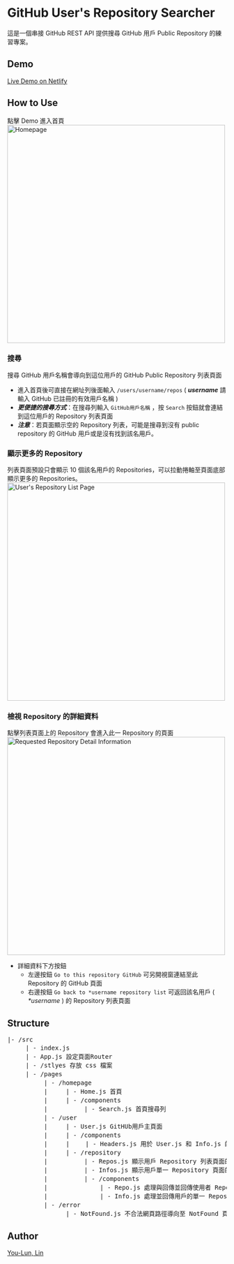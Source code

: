 # GitHub User's Repository Searcher

這是一個串接 GitHub REST API 提供搜尋 GitHub 用戶 Public Repository 的練習專案。

## Demo

<a href="https://github-restapi-react.netlify.app/" onclick="return ! window.open(this.href);">Live Demo on Netlify</a>

## How to Use

點擊 Demo 進入首頁
<br/>
<img src="https://i.imgur.com/5bsz4Ln.png" alt="Homepage" style="width: 500px;"/>

### 搜尋

搜尋 GitHub 用戶名稱會導向到這位用戶的 GitHub Public Repository 列表頁面

- 進入首頁後可直接在網址列後面輸入 `/users/username/repos` ( **_username_** 請輸入 GitHub 已註冊的有效用戶名稱 )
- **_更便捷的搜尋方式_**：在搜尋列輸入 `GitHub用戶名稱` ，按 `Search` 按鈕就會連結到這位用戶的 Repository 列表頁面
- **_注意_**：若頁面顯示空的 Repository 列表，可能是搜尋到沒有 public repository 的 GitHub 用戶或是沒有找到該名用戶。

### 顯示更多的 Repository

列表頁面預設只會顯示 10 個該名用戶的 Repositories，可以拉動捲軸至頁面底部顯示更多的 Repositories。
<img src="https://i.imgur.com/rg96aCl.png" alt="User's Repository List Page" style="width: 500px;"/>

### 檢視 Repository 的詳細資料

點擊列表頁面上的 Repository 會進入此一 Repository 的頁面
<br/>
<img src="https://i.imgur.com/8q8d3oN.png" alt="Requested Repository Detail Information" style="width: 500px;"/>

- 詳細資料下方按鈕
  - 左邊按鈕 `Go to this repository GitHub` 可另開視窗連結至此 Repository 的 GitHub 頁面
  - 右邊按鈕 `Go back to *username repository list` 可返回該名用戶 ( _\*username_ ) 的 Repository 列表頁面
    <br/>

## Structure

<pre>
|- /src
　　　| - index.js
　　　| - App.js 設定頁面Router
　　　| - /stlyes 存放 css 檔案
　　　| - /pages
　　　　　　| - /homepage
　　　　　　|　　　| - Home.js 首頁
　　　　　　|　　　| - /components
　　　　　　|　　　　　　| - Search.js 首頁搜尋列
　　　　　　| - /user
　　　　　　|　　　| - User.js GitHUb用戶主頁面
　　　　　　|　　　| - /components
　　　　　　|　　　|　　 | - Headers.js 用於 User.js 和 Info.js 的頁面標頭顯示所查詢的用戶名稱
　　　　　　|　　　| - /repository
　　　　　　|　　　　　　| - Repos.js 顯示用戶 Repository 列表頁面的主畫面
　　　　　　|　　　　　　| - Infos.js 顯示用戶單一 Repository 頁面的主畫面
　　　　　　|　　　　　　| - /components
　　　　　　|　　　　　　 　　| - Repo.js 處理與回傳並回傳使用者 Repository 列表的資料
　　　　　　|　　　　　　 　　| - Info.js 處理並回傳用戶的單一 Repository 資料
　　　　　　| - /error
　　　　　　 　　　| - NotFound.js 不合法網頁路徑導向至 NotFound 頁面
</pre>

## Author

[You-Lun, Lin](https://urlun0404.netlify.app/index.html)

